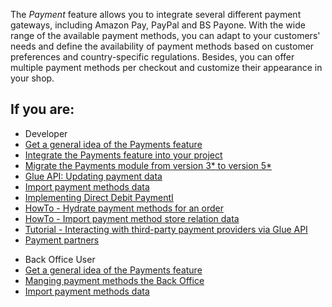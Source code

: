 <!--
***
**Business Value**
* Provide a holistic shopping experience
* Integrate your customers preferred payment methods
***
-->
        
The *Payment* feature allows you to integrate several different payment gateways, including Amazon Pay, PayPal and BS Payone. With the wide range of the available payment methods, you can adapt to your customers' needs and define the availability of payment methods based on customer preferences and country-specific regulations. Besides, you can offer multiple payment methods per checkout and customize their appearance in your shop. 


## If you are:

<div class="mr-container">
    <div class="mr-list-container">
        <!-- col1 -->
        <div class="mr-col">
            <ul class="mr-list mr-list-green">
                <li class="mr-title">Developer</li>
                <li><a href="https://documentation.spryker.com/docs/packaging-units-overview" class="mr-link">Get a general idea of the Payments feature</a></li>
                   <li><a href="https://documentation.spryker.com/docs/payments-feature-integration" class="mr-link">Integrate the Payments feature into your project</a></li>
                <li><a href="https://documentation.spryker.com/docs/mg-payment#upgrading-from-version-4---to-version-5-0-0" class="mr-link">Migrate the Payments module from version 3* to version 5*</a></li>
                <li><a href="https://documentation.spryker.com/docs/updating-payment-data" class="mr-link">Glue API: Updating payment data</a></li>
                <li><a href="https://documentation.spryker.com/docs/file-details-payment-methodcsv" class="mr-link">Import payment methods data</a></li>
                 <li><a href="https://documentation.spryker.com/docs/ht-implement-dd" class="mr-link">Implementing Direct Debit PaymentI</a></li>
                 <li><a href="https://documentation.spryker.com/docs/ht-hydrate-payment-methods-for-order" class="mr-link">HowTo - Hydrate payment methods for an order</a></li> 
                <li><a href="https://documentation.spryker.com/docs/ht-import-payment-method-store-relation-data" class="mr-link">HowTo - Import payment method store relation data</a></li>
                <li><a href="https://documentation.spryker.com/docs/t-interacting-with-third-party-payment-providers-via-glue-api" class="mr-link">Tutorial - Interacting with third-party payment providers via Glue API</a></li>
                 <li><a href="https://documentation.spryker.com/docs/adyen" class="mr-link">Payment partners</a></li>
                            </ul>
        </div>
        <!-- col2 -->
        <div class="mr-col">
            <ul class="mr-list mr-list-blue">
                <li class="mr-title"> Back Office User</li>
                <li><a href="https://documentation.spryker.com/docs/packaging-units-overview" class="mr-link">Get a general idea of the Payments feature</a></li>
                           <li><a href="https://documentation.spryker.com/docs/managing-payment-methods" class="mr-link">Manging payment methods the Back Office</a></li>
                <li><a href="https://documentation.spryker.com/docs/file-details-payment-methodcsv" class="mr-link">Import payment methods data</a></li>
            </ul>
        </div>
    </div>
</div>
